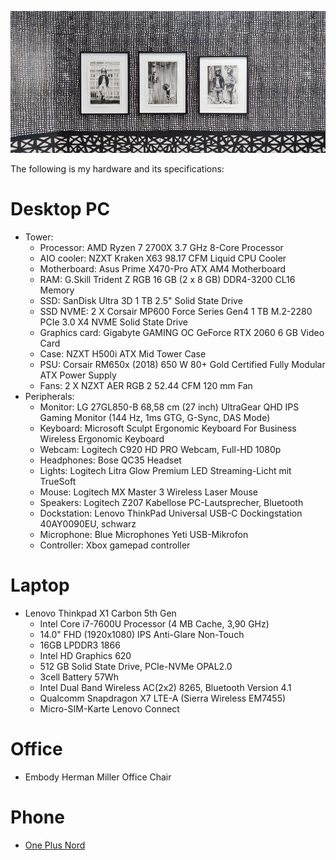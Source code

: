 ![](/public/6eb66cd18c75cdff05ddab3257aa42e4fef6736d8ffbd872cbeca313a0ca41f3.jpg)

The following is my hardware and its specifications: 

# Desktop PC

- Tower: 
	- Processor: AMD Ryzen 7 2700X 3.7 GHz 8-Core Processor
	- AIO cooler: NZXT Kraken X63 98.17 CFM Liquid CPU Cooler
	- Motherboard: Asus Prime X470-Pro ATX AM4 Motherboard
	- RAM: G.Skill Trident Z RGB 16 GB (2 x 8 GB) DDR4-3200 CL16 Memory
	- SSD: SanDisk Ultra 3D 1 TB 2.5" Solid State Drive
	- SSD NVME: 2 X Corsair MP600 Force Series Gen4 1 TB M.2-2280 PCIe 3.0 X4 NVME Solid State Drive
	- Graphics card: Gigabyte GAMING OC GeForce RTX 2060 6 GB Video Card	
	- Case: NZXT H500i ATX Mid Tower Case
	- PSU: Corsair RM650x (2018) 650 W 80+ Gold Certified Fully Modular ATX Power Supply
	- Fans: 2 X NZXT AER RGB 2 52.44 CFM 120 mm Fan
- Peripherals: 
	- Monitor: LG 27GL850-B 68,58 cm (27 inch) UltraGear QHD IPS Gaming Monitor (144 Hz, 1ms GTG, G-Sync, DAS Mode)
	- Keyboard: Microsoft Sculpt Ergonomic Keyboard For Business Wireless Ergonomic Keyboard
	- Webcam: Logitech C920 HD PRO Webcam, Full-HD 1080p
	- Headphones: Bose QC35  Headset
	- Lights: Logitech Litra Glow Premium LED Streaming-Licht mit TrueSoft
	- Mouse: Logitech MX Master 3 Wireless Laser Mouse
	- Speakers: Logitech Z207 Kabellose PC-Lautsprecher, Bluetooth
	- Dockstation: Lenovo ThinkPad Universal USB-C Dockingstation 40AY0090EU, schwarz
	- Microphone: Blue Microphones Yeti USB-Mikrofon 
	- Controller: Xbox gamepad controller

# Laptop

- Lenovo Thinkpad X1 Carbon 5th Gen
	- Intel Core i7-7600U Processor (4 MB Cache, 3,90 GHz)
	- 14.0" FHD (1920x1080) IPS Anti-Glare Non-Touch
	- 16GB LPDDR3 1866
	- Intel HD Graphics 620
	- 512 GB Solid State Drive, PCIe-NVMe OPAL2.0
	- 3cell Battery 57Wh
	- Intel Dual Band Wireless AC(2x2) 8265, Bluetooth Version 4.1
	- Qualcomm Snapdragon X7 LTE-A (Sierra Wireless EM7455)
	- Micro-SIM-Karte Lenovo Connect

# Office 

- Embody Herman Miller Office Chair

# Phone

- [One Plus Nord](https://www.gsmarena.com/oneplus_nord-10289.php)